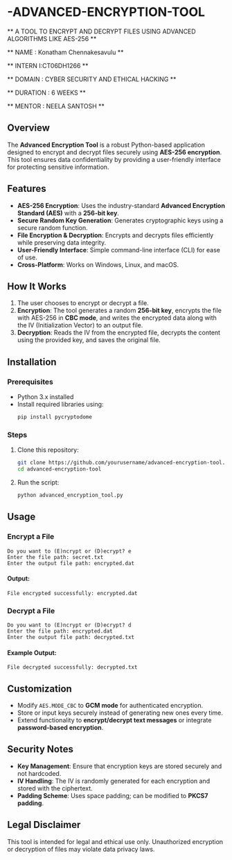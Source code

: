 # -ADVANCED-ENCRYPTION-TOOL #

** A TOOL TO ENCRYPT AND  DECRYPT FILES USING ADVANCED  ALGORITHMS LIKE AES-256 **

 ** NAME : Konatham Chennakesavulu **
 
** INTERN  I:CT06DH1266 **

** DOMAIN : CYBER SECURITY AND ETHICAL HACKING **

** DURATION : 6 WEEKS **

** MENTOR : NEELA SANTOSH **

## Overview
The **Advanced Encryption Tool** is a robust Python-based application designed to encrypt and decrypt files securely using **AES-256 encryption**. This tool ensures data confidentiality by providing a user-friendly interface for protecting sensitive information.

## Features
- **AES-256 Encryption**: Uses the industry-standard **Advanced Encryption Standard (AES)** with a **256-bit key**.
- **Secure Random Key Generation**: Generates cryptographic keys using a secure random function.
- **File Encryption & Decryption**: Encrypts and decrypts files efficiently while preserving data integrity.
- **User-Friendly Interface**: Simple command-line interface (CLI) for ease of use.
- **Cross-Platform**: Works on Windows, Linux, and macOS.

## How It Works
1. The user chooses to encrypt or decrypt a file.
2. **Encryption**: The tool generates a random **256-bit key**, encrypts the file with AES-256 in **CBC mode**, and writes the encrypted data along with the IV (Initialization Vector) to an output file.
3. **Decryption**: Reads the IV from the encrypted file, decrypts the content using the provided key, and saves the original file.

## Installation
### Prerequisites
- Python 3.x installed
- Install required libraries using:
  ```bash
  pip install pycryptodome
  ```

### Steps
1. Clone this repository:
   ```bash
   git clone https://github.com/yourusername/advanced-encryption-tool.git
   cd advanced-encryption-tool
   ```
2. Run the script:
   ```bash
   python advanced_encryption_tool.py
   ```

## Usage
### Encrypt a File
```plaintext
Do you want to (E)ncrypt or (D)ecrypt? e
Enter the file path: secret.txt
Enter the output file path: encrypted.dat
```
#### Output:
```plaintext
File encrypted successfully: encrypted.dat
```

### Decrypt a File
```plaintext
Do you want to (E)ncrypt or (D)ecrypt? d
Enter the file path: encrypted.dat
Enter the output file path: decrypted.txt
```
#### Example Output:
```plaintext
File decrypted successfully: decrypted.txt
```

## Customization
- Modify `AES.MODE_CBC` to **GCM mode** for authenticated encryption.
- Store or input keys securely instead of generating new ones every time.
- Extend functionality to **encrypt/decrypt text messages** or integrate **password-based encryption**.

## Security Notes
- **Key Management**: Ensure that encryption keys are stored securely and not hardcoded.
- **IV Handling**: The IV is randomly generated for each encryption and stored with the ciphertext.
- **Padding Scheme**: Uses space padding; can be modified to **PKCS7 padding**.

## Legal Disclaimer
This tool is intended for legal and ethical use only. Unauthorized encryption or decryption of files may violate data privacy laws.




